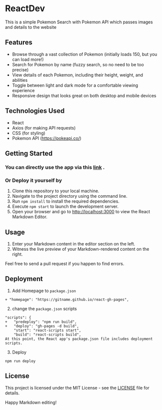 # ReactDev

This is a simple Pokemon Search with Pokemon API which passes images and details to the website

## Features

- Browse through a vast collection of Pokemon (initially loads 150, but you can load more!)
- Search for Pokemon by name (fuzzy search, so no need to be too precise)
- View details of each Pokemon, including their height, weight, and abilities
- Toggle between light and dark mode for a comfortable viewing experience
- Responsive design that looks great on both desktop and mobile devices

## Technologies Used

- React
- Axios (for making API requests)
- CSS (for styling)
- Pokemon API (https://pokeapi.co/)

## Getting Started

### You can directly use the app via this [link](https://bharathajjarapu.github.io/ReactDex) .

### Or Deploy it yourself by

1. Clone this repository to your local machine.
2. Navigate to the project directory using the command line.
3. Run `npm install` to install the required dependencies.
4. Execute `npm start` to launch the development server.
5. Open your browser and go to [http://localhost:3000](http://localhost:3000) to view the React Markdown Editor.

## Usage

1. Enter your Markdown content in the editor section on the left.
2. Witness the live preview of your Markdown-rendered content on the right.

Feel free to send a pull request if you happen to find errors.

## Deployment

1. Add Homepage to `package.json`

```
+ "homepage": "https://gitname.github.io/react-gh-pages",
```

2. change the `package.json` scripts
```
"scripts": {
+   "predeploy": "npm run build",
+   "deploy": "gh-pages -d build",
    "start": "react-scripts start",
    "build": "react-scripts build",
At this point, the React app's package.json file includes deployment scripts.
```
3. Deploy
```
npm run deploy
```

## License

This project is licensed under the MIT License - see the [LICENSE](LICENSE) file for details.

Happy Markdown editing!